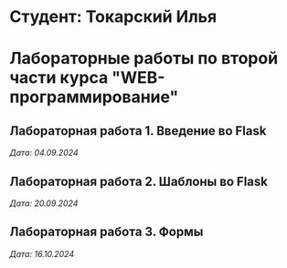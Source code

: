 # Студент: Токарский Илья

# Лабораторные работы по второй части курса "WEB-программирование"

## Лабораторная работа 1. Введение во Flask

*Дата: 04.09.2024*

## Лабораторная работа 2. Шаблоны во Flask

*Дата: 20.09.2024*

## Лабораторная работа 3. Формы

*Дата: 16.10.2024*


